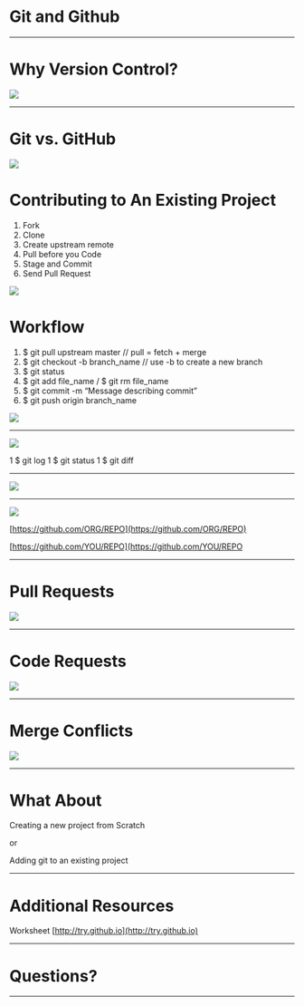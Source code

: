 # Git and Github

---

# Why Version Control?

![](res/gitandgithub01.png)

<!--
*Start by making sure everyone knows what is version control*

Why version control:
Is anyone not convinced you need git? 
When you’re writing an essay/book, do you make multiple versions?

Picture the following situation:
   Built feature 1, feature 2, feature 3...
Then client wants to remove a feature

Or you find a bug, but there’s no way to tell when that was introduced 
Result: you have to review everything, all of your code

Finally, when collaborating with other developers it’s tough to keep your code synced. Emailing code back and forth and merging manually should NOT be an option.

True story 1, without git: tell personal story of a bad experience that you had for not using version control

True story 2, with git: tell personal story of a good experience that you had for using version control
Alexandria class project db disaster. Imagine if we had been emailing the code back and forth?

version control gives you magical powers: 
collaborating made easy

branching: 0-risk of messing up, can try different things, can work on multiple features at the same time, can review someone else’s code without affecting yours.

checkout (adds commit or specific file/version to work tree, and also used to switch between branches)

reset (changes or deletes previous commit. Changes history)

revert (adds new commit undoing past commit. Doesn’t change history)

Image Details:
* [gitandgithub01.png](Image: codeburst.io): Copyright 
-->

---

# Git vs. GitHub

![](res/gitandgithub02.png)

<!--
Git: Version control software.
GitHub: hosting service for version control + GitHub Pages
We use GitHub to store our repos (ie, to save our code in the cloud) Similar to Google Drive

We use git to keep track of each version of our code. 
Committing your code is like hitting a “save” button that creates a snapshot of everything we did up until that point. (== pinned vs in Colab, or Version History in Google Docs)
With git, your repo keeps a “version history” and lets you access any previous version of your code.

Alternatives to git: 
* Mercurial (open source), 
* Team Foundation Version Control (Microsoft), 
* Apache Subversion, etc

Alternatives to GitHub: 
* BitBucket, 
* GitLab, 
* SourceForge, etc

Image Details:
* [gitandgithub01.png](Image: https://jahya.net/blog/git-vs-github/): Copyright 
-->

# Contributing to An Existing Project

1. Fork
1. Clone
1. Create upstream remote
1. Pull before you Code
1. Stage and Commit
1. Send Pull Request

![](res/gitandgithub03.png)

<!--
2 demos: Fork from org, and Push local repo to github

1st
Fork from org
Go to https://github.com/ClassTest001 
Fork
Terminal > create git_demo folder >
If first time, 
git config —list / 
git config --global user.name "Your Name” / email
cd into git_demo
Clone
Create Upstream remote
Branch 
Code (edit jupyter notebook, copy csv into folder)
Stage and Commit
status: working directory / stage (index)
log: history
Staging / add .
Send PR
Keep PR open to show code review in later slides

Image Details:
* [gitandgithub03.png](Image: GitHub Education): Copyright 
-->

# Workflow

1. $ git pull upstream master  // pull = fetch + merge
1. $ git checkout -b branch_name  // use -b to create a new branch
1. $ git status
1. $ git add file_name / $ git rm file_name
1. $ git commit -m “Message describing commit”
1. $ git push origin branch_name

![](res/gitandgithub04.png)

<!--
Pull first, then Push
pull = fetch + merge
Day to day workflow (pull before you push, etc)

indicate that $ is not to be typed.

Image Details:
* [gitandgithub04.png](Image: thesocialmediamonthly.com): Copyright 
-->

---

![](res/gitandgithub05.png)

1 $ git log
1 $ git status
1 $ git diff

<!--
git log
git status
git diff (default is diff between stage and working dir)

Reference: http://marklodato.github.io/visual-git-guide/index-en.html 

Image Details: 
* [gitandgithub05.png](Image: marklodato.github.io/visual-git-guide): Copyright 
-->

---

![](res/gitandgithub06.png)

<!--
Reference: http://marklodato.github.io/visual-git-guide/index-en.html 

Image Details: 
* [gitandgithub06.png](Image: marklodato.github.io/visual-git-guide): Copyright 
-->

---

![](res/gitandgithub07.png)

[https://github.com/ORG/REPO](https://github.com/ORG/REPO)

[https://github.com/YOU/REPO](https://github.com/YOU/REPO 

<!--
Image Details: 
* [gitandgithub07.png](Image: UNKNOWN ORIGIN): Copyright 
-->

---

# Pull Requests

![](res/gitandgithub08.png)

<!--
Pull request (can keep pushing while pr is open)

Image Details: 
* [gitandgithub08.png](Image: Atlassian): Copyright 

-->

---

# Code Requests

![](res/gitandgithub09.png)

<!--
demo commenting on code and requesting reviews.

Image Details: 
* [gitandgithub09.png](Image: mtlynch.io): Copyright 
-->

---

# Merge Conflicts 

![](res/gitandgithub10.png)

<!--
Merge conflicts and how to solve them

https://github.com/MissionBit/github_demo/pulls
merge PR1, then see conflict in PR2

show conflict on terminal (pull upstream into branch pr2)
show how to solve it in sublime and VSCode

Image Details: 
* [gitandgithub10.png](Image: cs.utsa.edu): Copyright 
-->

---

# What About

Creating a new project from Scratch

or

Adding git to an existing project

<!--
create repo:
mkdir my_project
cd my_project
echo "print('Hello World\!')" > hello.py > open hello.py

git init

Go to GitHub and create new repo
$ git add remote origin url
-->

---

# Additional Resources

Worksheet 
[http://try.github.io](http://try.github.io)

---

# Questions?

---
